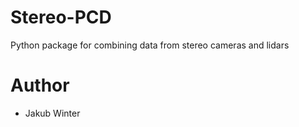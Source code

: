 # Stereo-PCD
Python package for combining data from stereo cameras and lidars

# Author
- Jakub Winter

